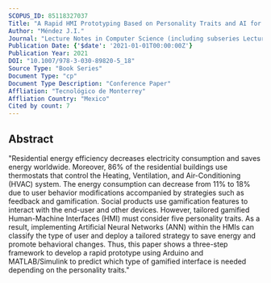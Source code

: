 ```yaml
---
SCOPUS_ID: 85118327037
Title: "A Rapid HMI Prototyping Based on Personality Traits and AI for Social Connected Thermostats"
Author: "Méndez J.I."
Journal: "Lecture Notes in Computer Science (including subseries Lecture Notes in Artificial Intelligence and Lecture Notes in Bioinformatics)"
Publication Date: {'$date': '2021-01-01T00:00:00Z'}
Publication Year: 2021
DOI: "10.1007/978-3-030-89820-5_18"
Source Type: "Book Series"
Document Type: "cp"
Document Type Description: "Conference Paper"
Affliation: "Tecnológico de Monterrey"
Affliation Country: "Mexico"
Cited by count: 7
---
```


## Abstract
"Residential energy efficiency decreases electricity consumption and saves energy worldwide. Moreover, 86% of the residential buildings use thermostats that control the Heating, Ventilation, and Air-Conditioning (HVAC) system. The energy consumption can decrease from 11% to 18% due to user behavior modifications accompanied by strategies such as feedback and gamification. Social products use gamification features to interact with the end-user and other devices. However, tailored gamified Human-Machine Interfaces (HMI) must consider five personality traits. As a result, implementing Artificial Neural Networks (ANN) within the HMIs can classify the type of user and deploy a tailored strategy to save energy and promote behavioral changes. Thus, this paper shows a three-step framework to develop a rapid prototype using Arduino and MATLAB/Simulink to predict which type of gamified interface is needed depending on the personality traits."
